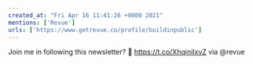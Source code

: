 ```yaml
---
created_at: "Fri Apr 16 11:41:26 +0000 2021"
mentions: ['Revue']
urls: ['https://www.getrevue.co/profile/buildinpublic']
---
```


Join me in following this newsletter? 👀  https://t.co/XhqiniIxvZ via @revue